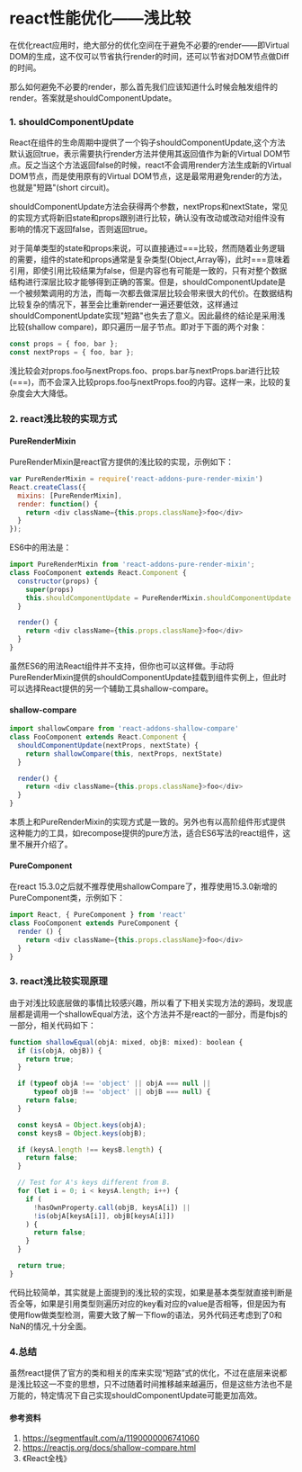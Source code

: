 # react性能优化——浅比较

在优化react应用时，绝大部分的优化空间在于避免不必要的render——即Virtual DOM的生成，这不仅可以节省执行render的时间，还可以节省对DOM节点做Diff的时间。

那么如何避免不必要的render，那么首先我们应该知道什么时候会触发组件的render。答案就是shouldComponentUpdate。

### 1. shouldComponentUpdate

React在组件的生命周期中提供了一个钩子shouldComponentUpdate,这个方法默认返回true，表示需要执行render方法并使用其返回值作为新的Virtual DOM节点。反之当这个方法返回false的时候，react不会调用render方法生成新的Virtual DOM节点，而是使用原有的Virtual DOM节点，这是最常用避免render的方法，也就是"短路"(short circuit)。

shouldComponentUpdate方法会获得两个参数，nextProps和nextState，常见的实现方式将新旧state和props跟别进行比较，确认没有改动或改动对组件没有影响的情况下返回false，否则返回true。

对于简单类型的state和props来说，可以直接通过===比较，然而随着业务逻辑的需要，组件的state和props通常是复杂类型(Object,Array等)，此时===意味着引用，即使引用比较结果为false，但是内容也有可能是一致的，只有对整个数据结构进行深层比较才能够得到正确的答案。但是，shouldComponentUpdate是一个被频繁调用的方法，而每一次都去做深层比较会带来很大的代价。在数据结构比较复杂的情况下，甚至会比重新render一遍还要低效，这样通过shouldComponentUpdate实现"短路"也失去了意义。因此最终的结论是采用浅比较(shallow compare)，即只遍历一层子节点。即对于下面的两个对象：

```javascript
const props = { foo, bar };
const nextProps = { foo, bar };
```

浅比较会对props.foo与nextProps.foo、props.bar与nextProps.bar进行比较(===)，而不会深入比较props.foo与nextProps.foo的内容。这样一来，比较的复杂度会大大降低。

### 2. react浅比较的实现方式

#### PureRenderMixin

PureRenderMixin是react官方提供的浅比较的实现，示例如下：
```javascript
var PureRenderMixin = require('react-addons-pure-render-mixin')
React.createClass({
  mixins: [PureRenderMixin],
  render: function() {
    return <div className={this.props.className}>foo</div>
  }
});
```
ES6中的用法是：
```javascript
import PureRenderMixin from 'react-addons-pure-render-mixin';
class FooComponent extends React.Component {
  constructor(props) {
    super(props)
    this.shouldComponentUpdate = PureRenderMixin.shouldComponentUpdate.bind(this)
  }

  render() {
    return <div className={this.props.className}>foo</div>
  }
}
```
虽然ES6的用法React组件并不支持，但你也可以这样做。手动将PureRenderMixin提供的shouldComponentUpdate挂载到组件实例上，但此时可以选择React提供的另一个辅助工具shallow-compare。

#### shallow-compare
```javascript
import shallowCompare from 'react-addons-shallow-compare'
class FooComponent extends React.Component {
  shouldComponentUpdate(nextProps, nextState) {
    return shallowCompare(this, nextProps, nextState)
  }

  render() {
    return <div className={this.props.className}>foo</div>
  }
}
```
本质上和PureRenderMixin的实现方式是一致的。另外也有以高阶组件形式提供这种能力的工具，如recompose提供的pure方法，适合ES6写法的react组件，这里不展开介绍了。

#### PureComponent
在react 15.3.0之后就不推荐使用shallowCompare了，推荐使用15.3.0新增的PureComponent类，示例如下：
```javascript
import React, { PureComponent } from 'react'
class FooComponent extends PureComponent {
  render () {
    return <div className={this.props.className}>foo</div>
  }
}
```

### 3. react浅比较实现原理

由于对浅比较底层做的事情比较感兴趣，所以看了下相关实现方法的源码，发现底层都是调用一个shallowEqual方法，这个方法并不是react的一部分，而是fbjs的一部分，相关代码如下：
```javascript
function shallowEqual(objA: mixed, objB: mixed): boolean {
  if (is(objA, objB)) {
    return true;
  }

  if (typeof objA !== 'object' || objA === null ||
      typeof objB !== 'object' || objB === null) {
    return false;
  }

  const keysA = Object.keys(objA);
  const keysB = Object.keys(objB);

  if (keysA.length !== keysB.length) {
    return false;
  }

  // Test for A's keys different from B.
  for (let i = 0; i < keysA.length; i++) {
    if (
      !hasOwnProperty.call(objB, keysA[i]) ||
      !is(objA[keysA[i]], objB[keysA[i]])
    ) {
      return false;
    }
  }

  return true;
}
```

代码比较简单，其实就是上面提到的浅比较的实现，如果是基本类型就直接判断是否全等，如果是引用类型则遍历对应的key看对应的value是否相等，但是因为有使用flow做类型检测，需要大致了解一下flow的语法，另外代码还考虑到了0和NaN的情况,十分全面。

### 4.总结
虽然react提供了官方的类和相关的库来实现“短路”式的优化，不过在底层来说都是浅比较这一不变的思想，只不过随着时间推移越来越遍历，但是这些方法也不是万能的，特定情况下自己实现shouldComponentUpdate可能更加高效。

#### 参考资料
1. https://segmentfault.com/a/1190000006741060
2. https://reactjs.org/docs/shallow-compare.html
3. 《React全栈》
